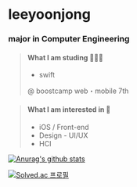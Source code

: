 leeyoonjong
===========

### major in Computer Engineering


> #### What I am studing 👨🏻‍💻
> * swift
> 
> @ boostcamp web・mobile 7th

> #### What I am interested in 🤩
> * iOS / Front-end
> * Design - UI/UX
> * HCI

[![Anurag's github stats](https://github-readme-stats.vercel.app/api?username=leeyoonjong)](https://github.com/anuraghazra/github-readme-stats)

[![Solved.ac
프로필](http://mazassumnida.wtf/api/v2/generate_badge?boj=yoonjong1820)](https://solved.ac/yoonjong1820)

